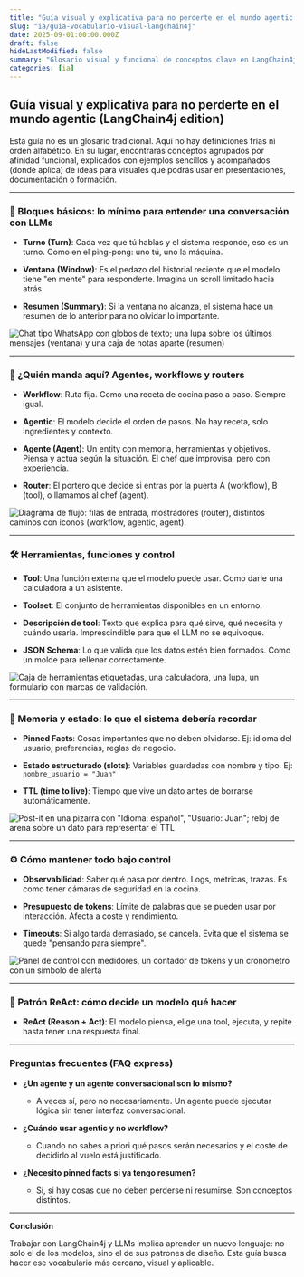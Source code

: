 ```yaml
---
title: "Guía visual y explicativa para no perderte en el mundo agentic (LangChain4j edition)"
slug: "ia/guia-vocabulario-visual-langchain4j"
date: 2025-09-01:00:00.000Z
draft: false
hideLastModified: false
summary: "Glosario visual y funcional de conceptos clave en LangChain4j, con ejemplos y sugerencias para presentaciones y formación."
categories: [ia]
---
```


## Guía visual y explicativa para no perderte en el mundo agentic (LangChain4j edition)

Esta guía no es un glosario tradicional. Aquí no hay definiciones frías ni orden alfabético. En su lugar, encontrarás conceptos agrupados por afinidad funcional, explicados con ejemplos sencillos y acompañados (donde aplica) de ideas para visuales que podrás usar en presentaciones, documentación o formación.

---

### 🧠 Bloques básicos: lo mínimo para entender una conversación con LLMs

* **Turno (Turn)**: Cada vez que tú hablas y el sistema responde, eso es un turno. Como en el ping-pong: uno tú, uno la máquina.

* **Ventana (Window)**: Es el pedazo del historial reciente que el modelo tiene "en mente" para responderte. Imagina un scroll limitado hacia atrás.

* **Resumen (Summary)**: Si la ventana no alcanza, el sistema hace un resumen de lo anterior para no olvidar lo importante.

![Chat tipo WhatsApp con globos de texto; una lupa sobre los últimos mensajes (ventana) y una caja de notas aparte (resumen)](img.png)

---

### 🤖 ¿Quién manda aquí? Agentes, workflows y routers

* **Workflow**: Ruta fija. Como una receta de cocina paso a paso. Siempre igual.

* **Agentic**: El modelo decide el orden de pasos. No hay receta, solo ingredientes y contexto.

* **Agente (Agent)**: Un entity con memoria, herramientas y objetivos. Piensa y actúa según la situación. El chef que improvisa, pero con experiencia.

* **Router**: El portero que decide si entras por la puerta A (workflow), B (tool), o llamamos al chef (agent).

![Diagrama de flujo: filas de entrada, mostradores (router), distintos caminos con iconos (workflow, agentic, agent).](img_1.png)

---

### 🛠️ Herramientas, funciones y control

* **Tool**: Una función externa que el modelo puede usar. Como darle una calculadora a un asistente.

* **Toolset**: El conjunto de herramientas disponibles en un entorno.

* **Descripción de tool**: Texto que explica para qué sirve, qué necesita y cuándo usarla. Imprescindible para que el LLM no se equivoque.

* **JSON Schema**: Lo que valida que los datos estén bien formados. Como un molde para rellenar correctamente.

![Caja de herramientas etiquetadas, una calculadora, una lupa, un formulario con marcas de validación.](img_2.png)

---

### 🧾 Memoria y estado: lo que el sistema debería recordar

* **Pinned Facts**: Cosas importantes que no deben olvidarse. Ej: idioma del usuario, preferencias, reglas de negocio.

* **Estado estructurado (slots)**: Variables guardadas con nombre y tipo. Ej: `nombre_usuario = "Juan"`

* **TTL (time to live)**: Tiempo que vive un dato antes de borrarse automáticamente.

![Post-it en una pizarra con "Idioma: español", "Usuario: Juan"; reloj de arena sobre un dato para representar el TTL](img_3.png)

---

### ⚙️ Cómo mantener todo bajo control

* **Observabilidad**: Saber qué pasa por dentro. Logs, métricas, trazas. Es como tener cámaras de seguridad en la cocina.

* **Presupuesto de tokens**: Límite de palabras que se pueden usar por interacción. Afecta a coste y rendimiento.

* **Timeouts**: Si algo tarda demasiado, se cancela. Evita que el sistema se quede "pensando para siempre".

![Panel de control con medidores, un contador de tokens y un cronómetro con un símbolo de alerta](img_4.png)

---

### 🤯 Patrón ReAct: cómo decide un modelo qué hacer

* **ReAct (Reason + Act)**: El modelo piensa, elige una tool, ejecuta, y repite hasta tener una respuesta final.

---

### Preguntas frecuentes (FAQ express)

* **¿Un agente y un agente conversacional son lo mismo?**

  * A veces sí, pero no necesariamente. Un agente puede ejecutar lógica sin tener interfaz conversacional.

* **¿Cuándo usar agentic y no workflow?**

  * Cuando no sabes a priori qué pasos serán necesarios y el coste de decidirlo al vuelo está justificado.

* **¿Necesito pinned facts si ya tengo resumen?**

  * Sí, si hay cosas que no deben perderse ni resumirse. Son conceptos distintos.

---

**Conclusión**

Trabajar con LangChain4j y LLMs implica aprender un nuevo lenguaje: no solo el de los modelos, sino el de sus patrones de diseño. Esta guía busca hacer ese vocabulario más cercano, visual y aplicable.
